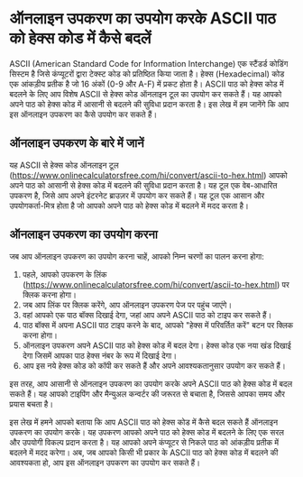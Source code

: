 ऑनलाइन उपकरण का उपयोग करके ASCII पाठ को हेक्स कोड में कैसे बदलें
================================================================

ASCII (American Standard Code for Information Interchange) एक स्टैंडर्ड कोडिंग सिस्टम है जिसे कंप्यूटरों द्वारा टेक्स्ट कोड को प्रतिष्ठित किया जाता है। हेक्स (Hexadecimal) कोड एक आंकड़ीय प्रतीक है जो 16 अंकों (0-9 और A-F) में प्रकट होता है। ASCII पाठ को हेक्स कोड में बदलने के लिए आप विशेष ASCII से हेक्स कोड ऑनलाइन टूल का उपयोग कर सकते हैं। यह आपको अपने पाठ को हेक्स कोड में आसानी से बदलने की सुविधा प्रदान करता है। इस लेख में हम जानेंगे कि आप इस ऑनलाइन उपकरण का कैसे उपयोग कर सकते हैं।

ऑनलाइन उपकरण के बारे में जानें
------------------------------

यह ASCII से हेक्स कोड ऑनलाइन टूल (<https://www.onlinecalculatorsfree.com/hi/convert/ascii-to-hex.html>) आपको अपने पाठ को आसानी से हेक्स कोड में बदलने की सुविधा प्रदान करता है। यह टूल एक वेब-आधारित उपकरण है, जिसे आप अपने इंटरनेट ब्राउज़र में उपयोग कर सकते हैं। यह टूल एक आसान और उपयोगकर्ता-मित्र होता है जो आपको अपने पाठ को हेक्स कोड में बदलने में मदद करता है।

ऑनलाइन उपकरण का उपयोग करना
--------------------------

जब आप ऑनलाइन उपकरण का उपयोग करना चाहें, आपको निम्न चरणों का पालन करना होगा:

1. पहले, आपको उपकरण के लिंक (<https://www.onlinecalculatorsfree.com/hi/convert/ascii-to-hex.html>) पर क्लिक करना होगा।
2. जब आप लिंक पर क्लिक करेंगे, आप ऑनलाइन उपकरण पेज पर पहुंच जाएंगे।
3. वहां आपको एक पाठ बॉक्स दिखाई देगा, जहां आप अपने ASCII पाठ को टाइप कर सकते हैं।
4. पाठ बॉक्स में अपना ASCII पाठ टाइप करने के बाद, आपको "हेक्स में परिवर्तित करें" बटन पर क्लिक करना होगा।
5. ऑनलाइन उपकरण अपने ASCII पाठ को हेक्स कोड में बदल देगा। हेक्स कोड एक नया खंड दिखाई देगा जिसमें आपका पाठ हेक्स नंबर के रूप में दिखाई देगा।
6. आप इस नये हेक्स कोड को कॉपी कर सकते हैं और अपने आवश्यकतानुसार उपयोग कर सकते हैं।

इस तरह, आप आसानी से ऑनलाइन उपकरण का उपयोग करके अपने ASCII पाठ को हेक्स कोड में बदल सकते हैं। यह आपको टाइपिंग और मैन्युअल कन्वर्टर की जरूरत से बचाता है, जिससे आपका समय और प्रयास बचता है।

इस लेख में हमने आपको बताया कि आप ASCII पाठ को हेक्स कोड में कैसे बदल सकते हैं ऑनलाइन उपकरण का उपयोग करके। यह उपकरण आपको अपने पाठ को हेक्स कोड में बदलने के लिए एक सरल और उपयोगी विकल्प प्रदान करता है। यह आपको अपने कंप्यूटर से निकले पाठ को आंकड़ीय प्रतीक में बदलने में मदद करेगा। अब, जब आपको किसी भी प्रकार के ASCII पाठ को हेक्स कोड में बदलने की आवश्यकता हो, आप इस ऑनलाइन उपकरण का उपयोग कर सकते हैं।